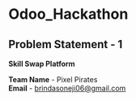 # Odoo_Hackathon

## Problem Statement - 1  
**Skill Swap Platform**

**Team Name** - Pixel Pirates  
**Email** - brindasoneji06@gmail.com
